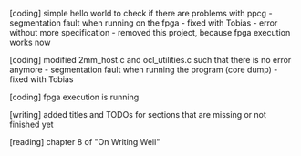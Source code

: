 [coding] simple hello world to check if there are problems with ppcg
	- segmentation fault when running on the fpga
		- fixed with Tobias
	- error without more specification
	- removed this project, because fpga execution works now

[coding] modified 2mm_host.c and ocl_utilities.c such that there is no error anymore
	- segmentation fault when running the program (core dump)
		- fixed with Tobias

[coding] fpga execution is running

[writing] added titles and TODOs for sections that are missing or not finished yet

[reading] chapter 8 of "On Writing Well"

